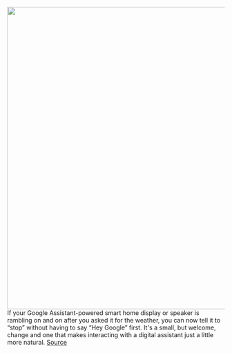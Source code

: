 <img src='https://cdn.vox-cdn.com/thumbor/bGhoQYgNYtKgXItJdm4CZR_5MCQ=/0x0:5248x3499/1200x800/filters:focal(2904x1398:3742x2236)/cdn.vox-cdn.com/uploads/chorus_image/image/70436415/dseifert-nest-audio-4225-1.0.0.jpeg' width='700px' /><br/>
If your Google Assistant-powered smart home display or speaker is rambling on and on after you asked it for the weather, you can now tell it to “stop” without having to say “Hey Google” first. It's a small, but welcome, change and one that makes interacting with a digital assistant just a little more natural.
<a href='https://www.theverge.com/2022/1/26/22902901/google-assistant-stop-command-no-hey-google-alarms'> Source <a/>